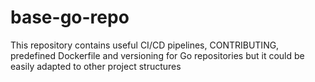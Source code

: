 # base-go-repo
This repository contains useful CI/CD pipelines, CONTRIBUTING, predefined Dockerfile and versioning for Go repositories but it could be easily adapted to other project structures
